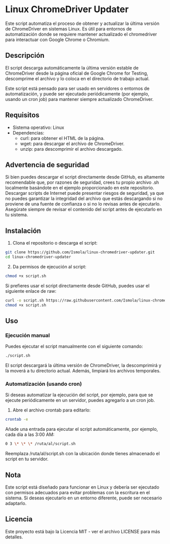 # Linux ChromeDriver Updater

Este script automatiza el proceso de obtener y actualizar la última versión de ChromeDriver en sistemas Linux. Es útil para entornos de automatización donde se requiere mantener actualizado el chromedriver para interactuar con Google Chrome o Chromium.

## Descripción

El script descarga automáticamente la última versión estable de ChromeDriver desde la página oficial de Google Chrome for Testing, descomprime el archivo y lo coloca en el directorio de trabajo actual.

Este script está pensado para ser usado en servidores o entornos de automatización, y puede ser ejecutado periódicamente (por ejemplo, usando un cron job) para mantener siempre actualizado ChromeDriver.

## Requisitos

- Sistema operativo: Linux
- Dependencias:
  - curl: para obtener el HTML de la página.
  - wget: para descargar el archivo de ChromeDriver.
  - unzip: para descomprimir el archivo descargado.

## Advertencia de seguridad

Si bien puedes descargar el script directamente desde GitHub, es altamente recomendable que, por razones de seguridad, crees tu propio archivo .sh localmente basándote en el ejemplo proporcionado en este repositorio. Descargar scripts de Internet puede presentar riesgos de seguridad, ya que no puedes garantizar la integridad del archivo que estás descargando si no proviene de una fuente de confianza o si no lo revisas antes de ejecutarlo. Asegúrate siempre de revisar el contenido del script antes de ejecutarlo en tu sistema.

## Instalación

1. Clona el repositorio o descarga el script:

```bash
git clone https://github.com/Ismola/linux-chromedriver-updater.git
cd linux-chromedriver-updater
```

2. Da permisos de ejecución al script:

```bash
chmod +x script.sh
```

Si prefieres usar el script directamente desde GitHub, puedes usar el siguiente enlace de raw:

```bash
curl -o script.sh https://raw.githubusercontent.com/Ismola/linux-chromedriver-updater/refs/heads/main/script.sh
chmod +x script.sh
```

## Uso

### Ejecución manual

Puedes ejecutar el script manualmente con el siguiente comando:

```bash
./script.sh
```

El script descargará la última versión de ChromeDriver, la descomprimirá y la moverá a tu directorio actual. Además, limpiará los archivos temporales.

### Automatización (usando cron)

Si deseas automatizar la ejecución del script, por ejemplo, para que se ejecute periódicamente en un servidor, puedes agregarlo a un cron job.

1. Abre el archivo crontab para editarlo:

```bash
crontab -e
```

Añade una entrada para ejecutar el script automáticamente, por ejemplo, cada día a las 3:00 AM:

```bash
0 3 \* \* \* /ruta/al/script.sh
```

Reemplaza /ruta/al/script.sh con la ubicación donde tienes almacenado el script en tu servidor.

## Nota

Este script está diseñado para funcionar en Linux y debería ser ejecutado con permisos adecuados para evitar problemas con la escritura en el sistema. Si deseas ejecutarlo en un entorno diferente, puede ser necesario adaptarlo.

## Licencia

Este proyecto está bajo la Licencia MIT - ver el archivo LICENSE para más detalles.
